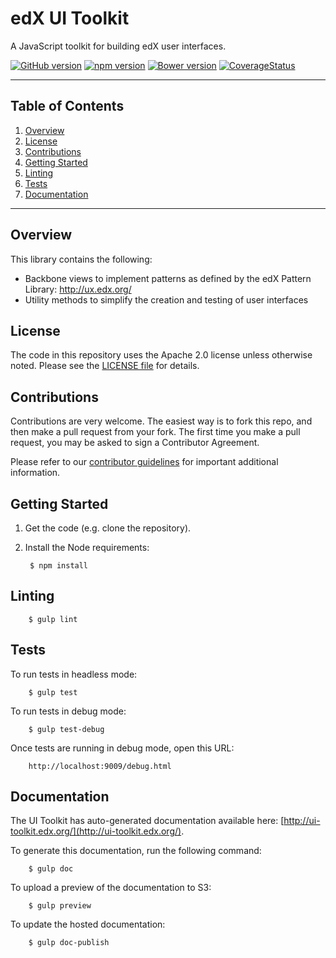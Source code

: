 # edX UI Toolkit

A JavaScript toolkit for building edX user interfaces.

[![GitHub version](https://badge.fury.io/gh/edx%2Fedx-ui-toolkit.svg)](https://badge.fury.io/gh/edx%2Fedx-ui-toolkit)
[![npm version](https://badge.fury.io/js/edx-ui-toolkit.svg)](https://badge.fury.io/js/edx-ui-toolkit)
[![Bower version](https://badge.fury.io/bo/edx-ui-toolkit.svg)](https://badge.fury.io/bo/edx-ui-toolkit)
[![CoverageStatus](https://img.shields.io/coveralls/edx/edx-ui-toolkit.svg)](https://coveralls.io/r/edx/edx-ui-toolkit?branch=master)

- - -

## Table of Contents

1. [Overview](#overview)
2. [License](#license)
3. [Contributions](#contributions)
5. [Getting Started](#getting-started)
6. [Linting](#linting)
7. [Tests](#tests)
8. [Documentation](#documentation)

- - -

## Overview

This library contains the following:

* Backbone views to implement patterns as defined by the edX Pattern Library: http://ux.edx.org/
* Utility methods to simplify the creation and testing of user interfaces

## License

The code in this repository uses the Apache 2.0 license unless otherwise
noted. Please see the [LICENSE file](https://github.com/edx/edx-ui-toolkit/blob/master/LICENSE) for details.

## Contributions

Contributions are very welcome. The easiest way is to fork this repo, and then
make a pull request from your fork. The first time you make a pull request, you
may be asked to sign a Contributor Agreement.

Please refer to our [contributor guidelines](https://github.com/edx/edx-ui-toolkit/blob/master/CONTRIBUTING.md) 
for important additional information.

## Getting Started

1. Get the code (e.g. clone the repository).
2. Install the Node requirements:

        $ npm install

## Linting

        $ gulp lint

## Tests

To run tests in headless mode:

        $ gulp test

To run tests in debug mode:

        $ gulp test-debug

Once tests are running in debug mode, open this URL:

        http://localhost:9009/debug.html

## Documentation

The UI Toolkit has auto-generated documentation available here: [http://ui-toolkit.edx.org/](http://ui-toolkit.edx.org/).

To generate this documentation, run the following command:

        $ gulp doc
        
To upload a preview of the documentation to S3:
        
        $ gulp preview

To update the hosted documentation:
        
        $ gulp doc-publish
